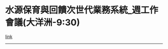 # 水源保育與回饋次世代業務系統_週工作會議(大洋洲-9:30)
[link](https://teams.microsoft.com/l/meetup-join/19%3ameeting_YzMxNDY4MDctNzBkYi00ZGVhLTk2MjktMGI2ZDFiMzJmNWNj%40thread.v2/0?context=%7b%22Tid%22%3a%2254aa2fea-ecb3-4c71-80b3-de9a356e77c1%22%2c%22Oid%22%3a%22db65b321-d8b5-4f2d-914d-87fdfa46024f%22%7d)



---

